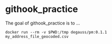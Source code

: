 
# githook_practice

<!-- badges: start -->
<!-- badges: end -->

The goal of githook_practice is to ...

```
docker run --rm -v $PWD:/tmp degauss/pm:0.1.1 my_address_file_geocoded.csv
```
